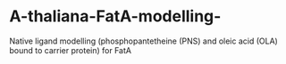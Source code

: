 # A-thaliana-FatA-modelling-
Native ligand modelling (phosphopantetheine (PNS) and oleic acid (OLA) bound to carrier protein) for FatA
